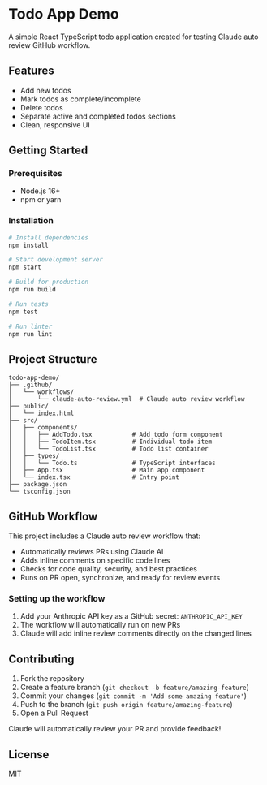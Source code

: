 # Todo App Demo

A simple React TypeScript todo application created for testing Claude auto review GitHub workflow.

## Features

- Add new todos
- Mark todos as complete/incomplete
- Delete todos
- Separate active and completed todos sections
- Clean, responsive UI

## Getting Started

### Prerequisites
- Node.js 16+
- npm or yarn

### Installation

```bash
# Install dependencies
npm install

# Start development server
npm start

# Build for production
npm run build

# Run tests
npm test

# Run linter
npm run lint
```

## Project Structure

```
todo-app-demo/
├── .github/
│   └── workflows/
│       └── claude-auto-review.yml  # Claude auto review workflow
├── public/
│   └── index.html
├── src/
│   ├── components/
│   │   ├── AddTodo.tsx           # Add todo form component
│   │   ├── TodoItem.tsx          # Individual todo item
│   │   └── TodoList.tsx          # Todo list container
│   ├── types/
│   │   └── Todo.ts               # TypeScript interfaces
│   ├── App.tsx                   # Main app component
│   └── index.tsx                 # Entry point
├── package.json
└── tsconfig.json
```

## GitHub Workflow

This project includes a Claude auto review workflow that:
- Automatically reviews PRs using Claude AI
- Adds inline comments on specific code lines
- Checks for code quality, security, and best practices
- Runs on PR open, synchronize, and ready for review events

### Setting up the workflow

1. Add your Anthropic API key as a GitHub secret: `ANTHROPIC_API_KEY`
2. The workflow will automatically run on new PRs
3. Claude will add inline review comments directly on the changed lines

## Contributing

1. Fork the repository
2. Create a feature branch (`git checkout -b feature/amazing-feature`)
3. Commit your changes (`git commit -m 'Add some amazing feature'`)
4. Push to the branch (`git push origin feature/amazing-feature`)
5. Open a Pull Request

Claude will automatically review your PR and provide feedback!

## License

MIT